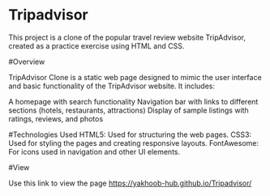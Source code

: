 # Tripadvisor

This project is a clone of the popular travel review website TripAdvisor, created as a practice exercise using HTML and CSS.

#Overview

TripAdvisor Clone is a static web page designed to mimic the user interface and basic functionality of the TripAdvisor website. It includes:

A homepage with search functionality
Navigation bar with links to different sections (hotels, restaurants, attractions)
Display of sample listings with ratings, reviews, and photos

#Technologies Used
HTML5: Used for structuring the web pages.
CSS3: Used for styling the pages and creating responsive layouts.
FontAwesome: For icons used in navigation and other UI elements.

#View

Use this link to view the page https://yakhoob-hub.github.io/Tripadvisor/
